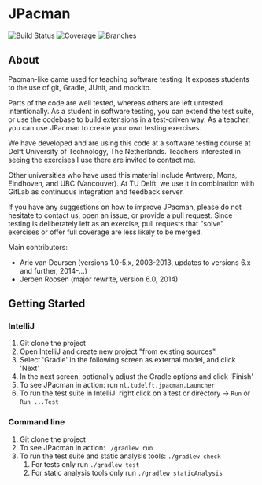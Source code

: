 # JPacman

![Build Status](https://github.com/041supitchaya/jpacman/actions/workflows/myworkflow.yml/badge.svg) 
![Coverage](.github/badges/jacoco.svg)
![Branches](.github/badges/branches.svg)



## About

Pacman-like game used for teaching software testing.
It exposes students to the use of git, Gradle, JUnit, and mockito.

Parts of the code are well tested, whereas others are left untested intentionally. As a student in software testing, you can extend the test suite, or use the codebase to build extensions in a test-driven way. As a teacher, you can use JPacman to create your own testing exercises.

We have developed and are using this code at a software testing course at Delft University of Technology, The Netherlands. Teachers interested in seeing the exercises I use there are invited to contact me.

Other universities who have used this material include Antwerp, Mons, Eindhoven, and UBC (Vancouver).
At TU Delft, we use it in combination with GitLab as continuous integration and feedback server.

If you have any suggestions on how to improve JPacman, please do not hesitate to contact us, open an issue, or provide a pull request. Since testing is deliberately left as an exercise, pull requests that "solve" exercises or offer full coverage are less likely to be merged.

Main contributors:
* Arie van Deursen (versions 1.0-5.x, 2003-2013, updates to versions 6.x and further, 2014-...)
* Jeroen Roosen (major rewrite, version 6.0, 2014)

## Getting Started

### IntelliJ
1. Git clone the project
2. Open IntelliJ and create new project "from existing sources"
3. Select 'Gradle' in the following screen as external model, and click 'Next'
4. In the next screen, optionally adjust the Gradle options and click 'Finish'
5. To see JPacman in action: run `nl.tudelft.jpacman.Launcher`
5. To run the test suite in IntelliJ: right click on a test or directory -> `Run` or `Run ...Test`

### Command line
1. Git clone the project
2. To see JPacman in action: `./gradlew run`
3. To run the test suite and static analysis tools: `./gradlew check`
    1. For tests only run `./gradlew test`
    2. For static analysis tools only run `./gradlew staticAnalysis`
	 
